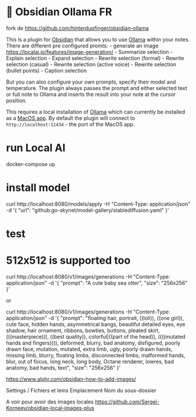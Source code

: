 # 🦙 Obsidian Ollama FR

fork de https://github.com/hinterdupfinger/obsidian-ollama

This is a plugin for [Obsidian](https://obsidian.md) that allows you to use [Ollama](https://ollama.ai) within your notes.
There are different pre configured promts:
    - generate an image https://localai.io/features/image-generation/
    - Summarize selection
    - Explain selection
    - Expand selection
    - Rewrite selection (formal)
    - Rewrite selection (casual)
    - Rewrite selection (active voice)
    - Rewrite selection (bullet points)
    - Caption selection

But you can also configure your own prompts, specify their model and temperature. The plugin always passes the prompt and either selected text or full note to Ollama and inserts the result into your note at the cursor position.

This requires a local installation of [Ollama](https://ollama.ai) which can currently be installed as a [MacOS app](https://github.com/jmorganca/ollama#download). By default the plugin will connect to `http://localhost:11434` - the port of the MacOS app.



# run Local AI
docker-compose up

# install model

curl http://localhost:8080/models/apply -H "Content-Type: application/json" -d '{
  "url": "github:go-skynet/model-gallery/stablediffusion.yaml"
}'

# test

# 512x512 is supported too
curl http://localhost:8080/v1/images/generations -H "Content-Type: application/json" -d '{
  "prompt": "A cute baby sea otter",
  "size": "256x256"
}'

or 

curl http://localhost:8080/v1/images/generations -H "Content-Type: application/json" -d '{
  "prompt": "floating hair, portrait, ((loli)), ((one girl)), cute face, hidden hands, asymmetrical bangs, beautiful detailed eyes, eye shadow, hair ornament, ribbons, bowties, buttons, pleated skirt, (((masterpiece))), ((best quality)), colorful|((part of the head)), ((((mutated hands and fingers)))), deformed, blurry, bad anatomy, disfigured, poorly drawn face, mutation, mutated, extra limb, ugly, poorly drawn hands, missing limb, blurry, floating limbs, disconnected limbs, malformed hands, blur, out of focus, long neck, long body, Octane renderer, lowres, bad anatomy, bad hands, text",
  "size": "256x256"
}'


https://www.alphr.com/obsidian-how-to-add-images/

Settings / Fichiers et leins Emplacement Nom du sous-dossier


 A voir pour avoir des images locales https://github.com/Sergei-Korneev/obsidian-local-images-plus